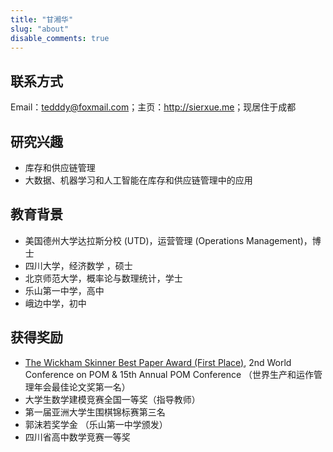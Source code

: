 ```yaml
---
title: "甘湘华"
slug: "about"
disable_comments: true
---
```


## 联系方式

Email：tedddy@foxmail.com；主页：<http://sierxue.me>；现居住于成都

## 研究兴趣

- 库存和供应链管理
- 大数据、机器学习和人工智能在库存和供应链管理中的应用

## 教育背景

- 美国德州大学达拉斯分校 (UTD)，运营管理 (Operations Management)，博士
- 四川大学，经济数学 ，硕士
- 北京师范大学，概率论与数理统计，学士
- 乐山第一中学，高中
- 峨边中学，初中

## 获得奖励

- [The Wickham Skinner Best Paper Award (First Place)](http://www.poms.org/2009/02/best_unpublished_paper_awards.html), 2nd World Conference on POM & 15th Annual POM Conference （世界生产和运作管理年会最佳论文奖第一名）
- 大学生数学建模竞赛全国一等奖（指导教师）
- 第一届亚洲大学生围棋锦标赛第三名
- 郭沫若奖学金 （乐山第一中学颁发）
- 四川省高中数学竞赛一等奖